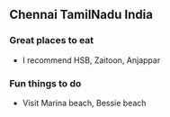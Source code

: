 ## Chennai TamilNadu India

### Great places to eat

- I recommend HSB, Zaitoon, Anjappar

### Fun things to do

- Visit Marina beach, Bessie beach
